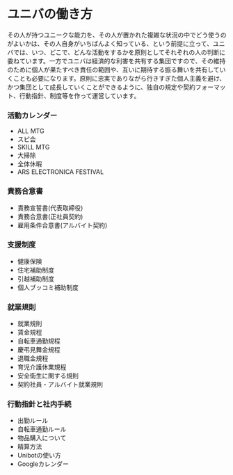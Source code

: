 # ユニバの働き方

その人が持つユニークな能力を、その人が置かれた複雑な状況の中でどう使うのがよいかは、その人自身がいちばんよく知っている、という前提に立って、ユニバでは、いつ、どこで、どんな活動をするかを原則としてそれぞれの人の判断に委ねています。一方でユニバは経済的な利害を共有する集団ですので、その維持のために個人が果たすべき責任の範囲や、互いに期待する振る舞いを共有していくことも必要になります。原則に忠実でありながら行きすぎた個人主義を避け、かつ集団として成長していくことができるように、独自の規定や契約フォーマット、行動指針、制度等を作って運営しています。

### 活動カレンダー
* ALL MTG
* スピ会
* SKILL MTG
* 大掃除
* 全体休暇
* ARS ELECTRONICA FESTIVAL

### 責務合意書
* 責務宣誓書(代表取締役)
* 責務合意書(正社員契約)
* 雇用条件合意書(アルバイト契約)

### 支援制度
* 健康保険
* 住宅補助制度
* 引越補助制度
* 個人ブッコミ補助制度

### 就業規則
* 就業規則
* 賃金規程
* 自転車通勤規程
* 慶弔見舞金規程
* 退職金規程
* 育児介護休業規程
* 安全衛生に関する規則
* 契約社員・アルバイト就業規則

### 行動指針と社内手続
* 出勤ルール
* 自転車通勤ルール
* 物品購入について
* 精算方法
* Unibotの使い方
* Googleカレンダー
